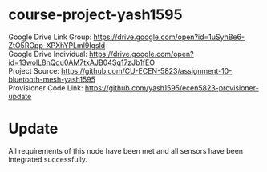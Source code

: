 # course-project-yash1595
Google Drive Link Group: https://drive.google.com/open?id=1uSyhBe6-ZtO5ROpp-XPXhYPLml9Igsld  
Google Drive Individual: https://drive.google.com/open?id=13wolL8nQqu0AM7txAJB04Sq17zJb1fEO  
Project Source:    https://github.com/CU-ECEN-5823/assignment-10-bluetooth-mesh-yash1595  
Provisioner Code Link:   https://github.com/yash1595/ecen5823-provisioner-update  

# Update    
All requirements of this node have been met and all sensors have been integrated successfully.    
